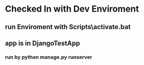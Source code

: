# Checked In with Dev Enviroment

## run Enviroment with Scripts\activate.bat

## app is in DjangoTestApp 

### run by python manage.py runserver